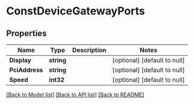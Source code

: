 # ConstDeviceGatewayPorts

## Properties
Name | Type | Description | Notes
------------ | ------------- | ------------- | -------------
**Display** | **string** |  | [optional] [default to null]
**PciAddress** | **string** |  | [optional] [default to null]
**Speed** | **int32** |  | [optional] [default to null]

[[Back to Model list]](../README.md#documentation-for-models) [[Back to API list]](../README.md#documentation-for-api-endpoints) [[Back to README]](../README.md)

